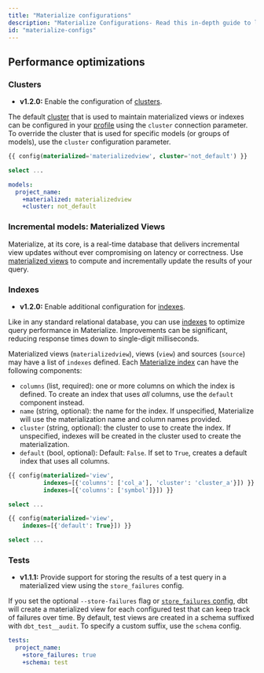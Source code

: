 ```yaml
---
title: "Materialize configurations"
description: "Materialize Configurations- Read this in-depth guide to learn about configurations in dbt."
id: "materialize-configs"
---
```


## Performance optimizations

### Clusters

<Changelog>

- **v1.2.0:** Enable the configuration of [clusters](https://github.com/MaterializeInc/materialize/blob/main/misc/dbt-materialize/CHANGELOG.md#120---2022-08-31).

</Changelog>

The default [cluster](https://materialize.com/docs/overview/key-concepts/#clusters) that is used to maintain materialized views or indexes can be configured in your [profile](/reference/profiles.yml) using the `cluster` connection parameter. To override the cluster that is used for specific models (or groups of models), use the `cluster` configuration parameter.

<File name='my_view_cluster.sql'>

```sql
{{ config(materialized='materializedview', cluster='not_default') }}

select ...
```

</File>

<File name='dbt_project.yml'>

```yaml
models:
  project_name:
    +materialized: materializedview
    +cluster: not_default
```

</File>



### Incremental models: Materialized Views

Materialize, at its core, is a real-time database that delivers incremental view updates without ever compromising on latency or correctness. Use [materialized views](https://materialize.com/docs/overview/key-concepts/#materialized-views) to compute and incrementally update the results of your query.

### Indexes

<Changelog>

- **v1.2.0:** Enable additional configuration for [indexes](https://github.com/MaterializeInc/materialize/blob/main/misc/dbt-materialize/CHANGELOG.md#120---2022-08-31).

</Changelog>

Like in any standard relational database, you can use [indexes](https://materialize.com/docs/overview/key-concepts/#indexes) to optimize query performance in Materialize. Improvements can be significant, reducing response times down to single-digit milliseconds.

Materialized views (`materializedview`), views (`view`) and sources (`source`) may have a list of `indexes` defined. Each [Materialize index](https://materialize.com/docs/sql/create-index/) can have the following components:

- `columns` (list, required): one or more columns on which the index is defined. To create an index that uses _all_ columns, use the `default` component instead.
- `name` (string, optional): the name for the index. If unspecified, Materialize will use the materialization name and column names provided.
- `cluster` (string, optional): the cluster to use to create the index. If unspecified, indexes will be created in the cluster used to create the materialization.
- `default` (bool, optional): Default: `False`. If set to `True`, creates a default index that uses all columns.

<File name='my_view_index.sql'>

```sql
{{ config(materialized='view',
          indexes=[{'columns': ['col_a'], 'cluster': 'cluster_a'}]) }}
          indexes=[{'columns': ['symbol']}]) }}

select ...
```

</File>

<File name='my_view_default_index.sql'>

```sql
{{ config(materialized='view',
    indexes=[{'default': True}]) }}

select ...
```

</File>

### Tests

<Changelog>

- **v1.1.1:** Provide support for storing the results of a test query in a materialized view using the `store_failures` config.

</Changelog>

If you set the optional `--store-failures` flag or [`store_failures` config](resource-configs/store_failures), dbt will create a materialized view for each configured test that can keep track of failures over time. By default, test views are created in a schema suffixed with `dbt_test__audit`. To specify a custom suffix, use the `schema` config.
<File name='dbt_project.yml'>

```yaml
tests:
  project_name:
    +store_failures: true
    +schema: test
```

</File>
